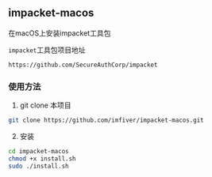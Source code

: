 ## impacket-macos

在macOS上安装impacket工具包

`impacket`工具包项目地址
```bash
https://github.com/SecureAuthCorp/impacket
```

### 使用方法

1. git clone 本项目
```bash
git clone https://github.com/imfiver/impacket-macos.git
```
2. 安装
```bash
cd impacket-macos
chmod +x install.sh
sudo ./install.sh
```
